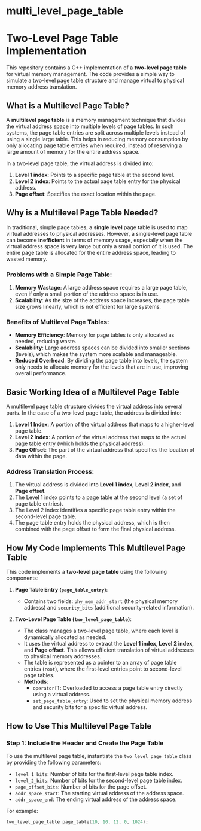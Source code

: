 # multi_level_page_table

# Two-Level Page Table Implementation

This repository contains a C++ implementation of a **two-level page table** for virtual memory management. The code provides a simple way to simulate a two-level page table structure and manage virtual to physical memory address translation.

## What is a Multilevel Page Table?

A **multilevel page table** is a memory management technique that divides the virtual address space into multiple levels of page tables. In such systems, the page table entries are split across multiple levels instead of using a single large table. This helps in reducing memory consumption by only allocating page table entries when required, instead of reserving a large amount of memory for the entire address space.

In a two-level page table, the virtual address is divided into:
1. **Level 1 index**: Points to a specific page table at the second level.
2. **Level 2 index**: Points to the actual page table entry for the physical address.
3. **Page offset**: Specifies the exact location within the page.

## Why is a Multilevel Page Table Needed?

In traditional, simple page tables, a **single level** page table is used to map virtual addresses to physical addresses. However, a single-level page table can become **inefficient** in terms of memory usage, especially when the virtual address space is very large but only a small portion of it is used. The entire page table is allocated for the entire address space, leading to wasted memory.

### Problems with a Simple Page Table:
1. **Memory Wastage**: A large address space requires a large page table, even if only a small portion of the address space is in use.
2. **Scalability**: As the size of the address space increases, the page table size grows linearly, which is not efficient for large systems.

### Benefits of Multilevel Page Tables:
- **Memory Efficiency**: Memory for page tables is only allocated as needed, reducing waste.
- **Scalability**: Large address spaces can be divided into smaller sections (levels), which makes the system more scalable and manageable.
- **Reduced Overhead**: By dividing the page table into levels, the system only needs to allocate memory for the levels that are in use, improving overall performance.

## Basic Working Idea of a Multilevel Page Table

A multilevel page table structure divides the virtual address into several parts. In the case of a two-level page table, the address is divided into:
1. **Level 1 Index**: A portion of the virtual address that maps to a higher-level page table.
2. **Level 2 Index**: A portion of the virtual address that maps to the actual page table entry (which holds the physical address).
3. **Page Offset**: The part of the virtual address that specifies the location of data within the page.

### Address Translation Process:
1. The virtual address is divided into **Level 1 index**, **Level 2 index**, and **Page offset**.
2. The Level 1 index points to a page table at the second level (a set of page table entries).
3. The Level 2 index identifies a specific page table entry within the second-level page table.
4. The page table entry holds the physical address, which is then combined with the page offset to form the final physical address.

## How My Code Implements This Multilevel Page Table

This code implements a **two-level page table** using the following components:

1. **Page Table Entry (`page_table_entry`)**:
   - Contains two fields: `phy_mem_addr_start` (the physical memory address) and `security_bits` (additional security-related information).

2. **Two-Level Page Table (`two_level_page_table`)**:
   - The class manages a two-level page table, where each level is dynamically allocated as needed.
   - It uses the virtual address to extract the **Level 1 index**, **Level 2 index**, and **Page offset**. This allows efficient translation of virtual addresses to physical memory addresses.
   - The table is represented as a pointer to an array of page table entries (`root`), where the first-level entries point to second-level page tables.
   - **Methods**:
     - `operator[]`: Overloaded to access a page table entry directly using a virtual address.
     - `set_page_table_entry`: Used to set the physical memory address and security bits for a specific virtual address.

## How to Use This Multilevel Page Table

### Step 1: Include the Header and Create the Page Table

To use the multilevel page table, instantiate the `two_level_page_table` class by providing the following parameters:
- `level_1_bits`: Number of bits for the first-level page table index.
- `level_2_bits`: Number of bits for the second-level page table index.
- `page_offset_bits`: Number of bits for the page offset.
- `addr_space_start`: The starting virtual address of the address space.
- `addr_space_end`: The ending virtual address of the address space.

For example:

```cpp
two_level_page_table page_table(10, 10, 12, 0, 1024);
